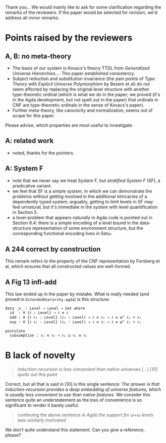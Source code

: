 Thank you...
We would mainly like to ask for some clarification regarding the remarks of the reviewers.
If the paper would be selected for revision, we'd address all minor remarks. 

# Points raised by the reviewers

## A, B: no meta-theory

* The basis of our system is Kovacs's theory TTDL from *Generalized Universe Hierarchies...*. This paper established consistency.
* Subject reduction and substitution invariance (the pain points of *Type Theory with Explicit Universe Polymorphism* by Bezem et al) do not seem affected by replacing the original level structure with another type-theoretic ordinal (which is what we do in the paper; we proved (it's in the Agda development, but not spelt out in the paper) that ordinals in CNF are type-theoretic ordinals in the sense of Kovacs's paper).
* Further meta-theory, like canonicity and normalization, seems out of scope for this paper.

Please advise, which properties are most useful to investigate.

## A: related work

* noted, thanks for the pointers.

## A: System F

* note that we never say we treat System F, but *stratified System F* (SF), a predicative variant.
* we feel that SF is a simple system, in which we can demonstrate the problems without getting involved in the additional intricacies of a dependently typed system; arguably, getting to limit levels in SF may feel unnatural, but it's immediate in the system with level quantification in Section 5.
* a level-problem that appears naturally in Agda code is pointed out in Section 6.4: there is a simple encoding of a level bound in the data-structure representation of some environment structure, but the corresponding functional encoding lives in Set𝜔.

## A 244 correct by construction

This remark refers to the property of the CNF representation by Forsberg et al, which ensures that all constructed values are well-formed. 

## A Fig 13 infl-add

This law ended up in the paper by mistake. What is really needed (and proved in `ExtendedHierarchy.agda`) is this
structure:
```
data _∊_ : Level → Level → Set where
  id  : ∀ {ℓ : Level} → ℓ ∊ ℓ
  add : ∀ {ℓ ℓ₂ : Level} (ℓ₁ : Level) → ℓ ∊ ℓ₂ → ℓ ∊ ω^ ℓ₁ + ℓ₂ 
  exp : ∀ {ℓ ℓ₁ : Level} (ℓ₂ : Level) → ℓ ∊ ℓ₁ → ℓ ∊ ω^ ℓ₁ + ℓ₂

postulate
  subsumption : ℓ₁ ∊ ℓ₂ → ℓ₁ ⊔ ℓ₂ ≡ ℓ₂
```

# B lack of novelty

> *induction-recursion is less convenient than native universes* [...] *[10] spells out this point*

Correct, but all that is said in [10] is this single sentence: *The answer is that induction-recursion provides a deep embedding of universe features, which is usually less convenient to use than native features.*
We consider this sentence quite an understatement as the loss of convenience is so significant to render it barely useful.

> continuing the above sentence *in Agda the support for ω+ω levels was similarly motivated*

We don't quite understand this statement. Can you give a reference, please?

